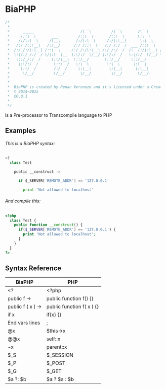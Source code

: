 BiaPHP
======


```php
/*
 *                                 ___           ___         ___           ___
 *      _____                     /\  \         /\  \       /\  \         /\  \
 *     /::\  \       ___         /::\  \       /::\  \      \:\  \       /::\  \
 *    /:/\:\  \     /\__\       /:/\:\  \     /:/\:\__\      \:\  \     /:/\:\__\
 *   /:/ /::\__\   /:/__/      /:/ /::\  \   /:/ /:/  /  ___ /::\  \   /:/ /:/  /
 *  /:/_/:/\:|__| /::\  \     /:/_/:/\:\__\ /:/_/:/  /  /\  /:/\:\__\ /:/_/:/  /
 *  \:\/:/ /:/  / \/\:\  \__  \:\/:/  \/__/ \:\/:/  /   \:\/:/  \/__/ \:\/:/  /
 *   \::/_/:/  /     \:\/\__\  \::/__/       \::/__/     \::/__/       \::/__/
 *    \:\/:/  /       \::/  /   \:\  \        \:\  \      \:\  \        \:\  \
 *     \::/  /        /:/  /     \:\__\        \:\__\      \:\__\        \:\__\
 *      \/__/         \/__/       \/__/         \/__/       \/__/         \/__/
 *
 *
 *  BiaPHP is created by Renan Veroneze and it's licensed under a Creative Commons BY-SA.
 *  © 2014~2015
 *  @0.0.1
 *
 */
```

Is a Pre-processor to Transcompile language  to PHP


## Examples

###### This is a BiaPHP syntax:

```python
<?
  class Test

    public __construct ->

      if $_SERVER['REMOTE_ADDR'] == '127.0.0.1'

        print 'Not allowed to localhost'

```


###### And compile this:

```php
<?php
  class Test {
    public function __construct() {
      if($_SERVER['REMOTE_ADDR'] == '127.0.0.1') {
        print 'Not allowed to localhost';
      }
    }
  }
?>
```


## Syntax Reference

| BiaPHP | PHP |
|--------|-----|
| <? | <?php |
| public f -> | public function f() {} |
| public f ( x ) -> | public function f( x ) {}|
| if x | if(x) {} |
| End vars lines  | ; |
| @x | $this->x |
| @@x | self::x |
| ~x | parent::x |
| $_S | $_SESSION |
| $_P | $_POST |
| $_G | $_GET |
| $a ?: $b | $a ? $a : $b |
